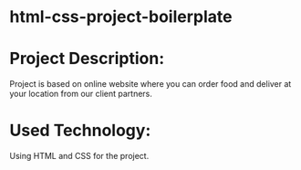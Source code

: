 # html-css-project-boilerplate


# Project Description:
  Project is based on online website where you can order food and deliver at your location from our client partners.
  
 # Used Technology:
 Using HTML and CSS for the project.
